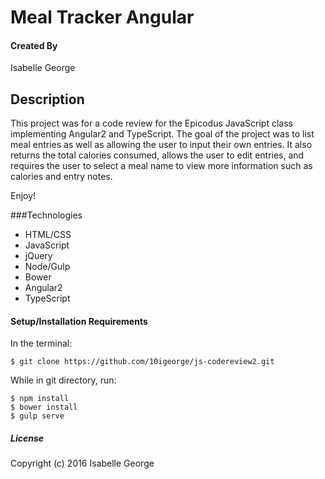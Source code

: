 # Meal Tracker Angular

#### Created By
Isabelle George

## Description
This project was for a code review for the Epicodus JavaScript class implementing Angular2 and TypeScript. The goal of the project was to list meal entries as well as allowing the user to input their own entries. It also returns the total calories consumed, allows the user to edit entries, and requires the user to select a meal name to view more information such as calories and entry notes.

Enjoy!

###Technologies
- HTML/CSS
- JavaScript
- jQuery
- Node/Gulp
- Bower
- Angular2
- TypeScript

#### Setup/Installation Requirements

In the terminal:
```
$ git clone https://github.com/10igeorge/js-codereview2.git
```
While in git directory, run:
```
$ npm install
$ bower install
$ gulp serve
```

##### License

Copyright (c) 2016 Isabelle George

